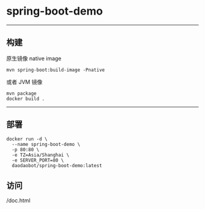 # spring-boot-demo

---

## 构建

原生镜像 native image

```shell
mvn spring-boot:build-image -Pnative
```

或者 JVM 镜像

```shell
mvn package
docker build .
```

---

## 部署

```shell
docker run -d \
  --name spring-boot-demo \
  -p 80:80 \
  -e TZ=Asia/Shanghai \
  -e SERVER_PORT=80 \
  daodaobot/spring-boot-demo:latest
```

## 访问

/doc.html
